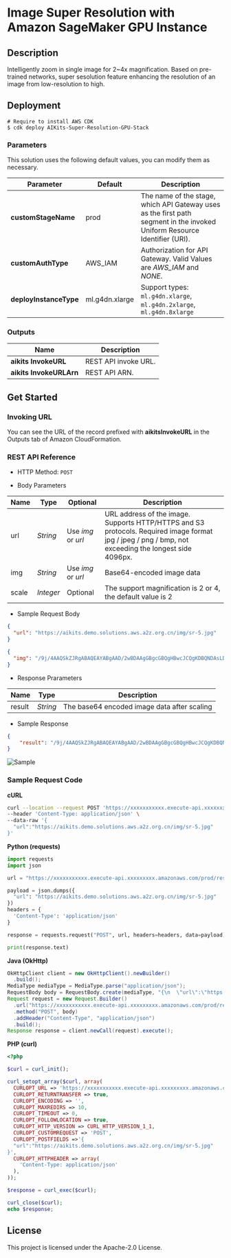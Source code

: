# Image Super Resolution with Amazon SageMaker GPU Instance

## Description

Intelligently zoom in single image for 2~4x magnification. Based on pre-trained networks, super sesolution feature enhancing the resolution of an image from low-resolution to high.

## Deployment

```
# Require to install AWS CDK
$ cdk deploy AIKits-Super-Resolution-GPU-Stack
```

### Parameters

This solution uses the following default values, you can modify them as necessary.

|  Parameter   |  Default |  Description |
|  ----------  | ---------| -----------  |
| **customStageName**  | prod | The name of the stage, which API Gateway uses as the first path segment in the invoked Uniform Resource Identifier (URI).|
| **customAuthType**    | AWS_IAM    | Authorization for API Gateway. Valid Values are *AWS_IAM* and *NONE*. |
| **deployInstanceType**    | ml.g4dn.xlarge    | Support types: `ml.g4dn.xlarge`, `ml.g4dn.2xlarge`, `ml.g4dn.8xlarge` |

### Outputs

|  Name   |  Description |
|  -------|  ----------- |
| **aikits InvokeURL**  | REST API invoke URL. |
| **aikits InvokeURLArn** | REST API ARN. |

## Get Started

### Invoking URL

You can see the URL of the record prefixed with **aikitsInvokeURL** in the Outputs tab of Amazon CloudFormation.

### REST API Reference

- HTTP Method: `POST`

- Body Parameters

| **Name**  | **Type**  | **Optional** |  **Description**  |
|----------|-----------|------------|------------|
|url&nbsp;&nbsp;&nbsp;&nbsp;       |*String*     |Use *img* or *url* | URL address of the image. Supports HTTP/HTTPS and S3 protocols. Required image format jpg / jpeg / png / bmp, not exceeding the longest side 4096px.|
|img       |*String*     |Use *img* or *url*|Base64-encoded image data|
|scale     |*Integer*    |Optional|The support magnification is 2 or 4, the default value is 2|

- Sample Request Body 

``` json
{
  "url": "https://aikits.demo.solutions.aws.a2z.org.cn/img/sr-5.jpg"
}
```

``` json
{
  "img": "/9j/4AAQSkZJRgABAQEAYABgAAD/2wBDAAgGBgcGBQgHBwcJCQgKDBQNDAsLDBkSEw8UHRofHh0aHBwgJC4nICIsIxwcKDcpLDAxNDQ0Hyc5PTgyPC4zNDL/……"
}
```

- Response Prarameters

| **Name**  | **Type**  |  **Description**  |
|----------|-----------|------------|
|result    |*String*   |The base64 encoded image data after scaling|

- Sample Response
``` json
{
    "result": "/9j/4AAQSkZJRgABAQEAYABgAAD/2wBDAAgGBgcGBQgHBwcJCQgKDBQNDAsLDBkSEw8UHRofHh0aHBwgJC4nICIsIxwcKDcpLDAxNDQ0Hyc5PTgyPC4zNDL/……"
}
```

![Sample](doc/sr-sample-1.gif)

###  Sample Request Code

**cURL**
``` bash
curl --location --request POST 'https://xxxxxxxxxxx.execute-api.xxxxxxxxx.amazonaws.com/prod/resolution' \
--header 'Content-Type: application/json' \
--data-raw '{
  "url":"https://aikits.demo.solutions.aws.a2z.org.cn/img/sr-5.jpg"
}'
```

**Python (requests)**
``` python
import requests
import json

url = "https://xxxxxxxxxxx.execute-api.xxxxxxxxx.amazonaws.com/prod/resolution"

payload = json.dumps({
  "url": "https://aikits.demo.solutions.aws.a2z.org.cn/img/sr-5.jpg"
})
headers = {
  'Content-Type': 'application/json'
}

response = requests.request("POST", url, headers=headers, data=payload)

print(response.text)

```

**Java (OkHttp)**
``` java
OkHttpClient client = new OkHttpClient().newBuilder()
  .build();
MediaType mediaType = MediaType.parse("application/json");
RequestBody body = RequestBody.create(mediaType, "{\n  \"url\":\"https://aikits.demo.solutions.aws.a2z.org.cn/img/sr-5.jpg\"\n}");
Request request = new Request.Builder()
  .url("https://xxxxxxxxxxx.execute-api.xxxxxxxxx.amazonaws.com/prod/resolution")
  .method("POST", body)
  .addHeader("Content-Type", "application/json")
  .build();
Response response = client.newCall(request).execute();
```

**PHP (curl)**
``` php
<?php

$curl = curl_init();

curl_setopt_array($curl, array(
  CURLOPT_URL => 'https://xxxxxxxxxxx.execute-api.xxxxxxxxx.amazonaws.com/prod/resolution',
  CURLOPT_RETURNTRANSFER => true,
  CURLOPT_ENCODING => '',
  CURLOPT_MAXREDIRS => 10,
  CURLOPT_TIMEOUT => 0,
  CURLOPT_FOLLOWLOCATION => true,
  CURLOPT_HTTP_VERSION => CURL_HTTP_VERSION_1_1,
  CURLOPT_CUSTOMREQUEST => 'POST',
  CURLOPT_POSTFIELDS =>'{
  "url":"https://aikits.demo.solutions.aws.a2z.org.cn/img/sr-5.jpg"
}',
  CURLOPT_HTTPHEADER => array(
    'Content-Type: application/json'
  ),
));

$response = curl_exec($curl);

curl_close($curl);
echo $response;
```

## License

This project is licensed under the Apache-2.0 License.